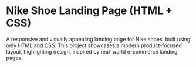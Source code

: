 # Nike Shoe Landing Page (HTML + CSS)

A responsive and visually appealing landing page for Nike shoes, built using only HTML and CSS. This project showcases a modern product-focused layout, highlighting design, inspired by real-world e-commerce landing pages.
